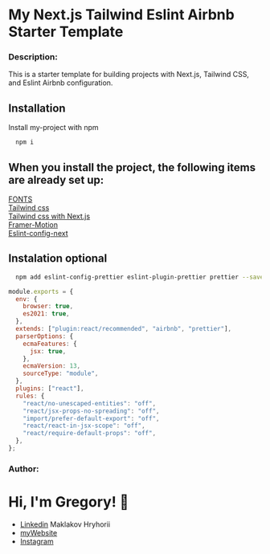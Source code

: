 # My Next.js Tailwind Eslint Airbnb Starter Template

### Description:

This is a starter template for building projects with Next.js, Tailwind CSS, and Eslint Airbnb configuration.

## Installation

Install my-project with npm

```bash
  npm i
```

## When you install the project, the following items are already set up:

[FONTS](https://nextjs.org/docs/app/building-your-application/optimizing/fonts)<br />
[Tailwind css](https://tailwindcss.com/)<br />
[Tailwind css with Next.js](https://nextjs.org/docs/app/building-your-application/styling/tailwind-css)<br />
[Framer-Motion](https://www.framer.com/motion/)<br />
[Eslint-config-next](https://nextjs.org/docs/pages/building-your-application/configuring/eslint)<br />

## Instalation optional

```bash
  npm add eslint-config-prettier eslint-plugin-prettier prettier --save-dev
```

```javascript
module.exports = {
  env: {
    browser: true,
    es2021: true,
  },
  extends: ["plugin:react/recommended", "airbnb", "prettier"],
  parserOptions: {
    ecmaFeatures: {
      jsx: true,
    },
    ecmaVersion: 13,
    sourceType: "module",
  },
  plugins: ["react"],
  rules: {
    "react/no-unescaped-entities": "off",
    "react/jsx-props-no-spreading": "off",
    "import/prefer-default-export": "off",
    "react/react-in-jsx-scope": "off",
    "react/require-default-props": "off",
  },
};
```

### Author:

# Hi, I'm Gregory! 👋

- [Linkedin](https://www.linkedin.com/in/grigory-maklakov-331a641ba/) Maklakov Hryhorii <br />
- [myWebsite](http://www.maklakovgrigory.com/) <br />
- [Instagram](https://www.instagram.com/grigoriimaklakov/) <br />
